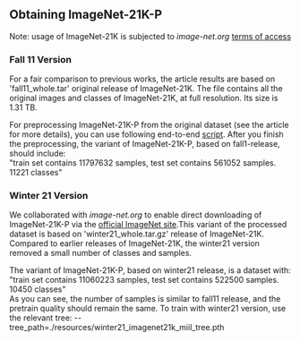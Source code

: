 ## Obtaining ImageNet-21K-P

Note: usage of ImageNet-21K is subjected to *image-net.org* [terms of access](https://image-net.org/download.php)

### Fall 11 Version
For a fair comparison to previous works, the article results are based on 'fall11_whole.tar' original release of ImageNet-21K.
The file contains all the original images and classes of ImageNet-21K, at full resolution. Its size is 1.31 TB.

For preprocessing ImageNet-21K-P from the original dataset (see the article for more details), you can use following end-to-end [script](./processing_script.sh).
After you finish the preprocessing, the variant of ImageNet-21K-P, based on fall1-release, should include:
<br>
"train set contains 11797632 samples, test set contains 561052 samples. 11221 classes"

### Winter 21 Version
We collaborated with *image-net.org* to enable direct downloading of ImageNet-21K-P via the [official ImageNet site](https://image-net.org/download.php).This variant of the processed dataset is based on 'winter21_whole.tar.gz' release of ImageNet-21K.
Compared to earlier releases of ImageNet-21K, the winter21 version removed a small number of classes and samples.

The variant of ImageNet-21K-P, based on winter21 release, is a dataset with:
<br>
"train set contains 11060223 samples, test set contains 522500 samples. 10450 classes"
<br>
As you can see, the number of samples is  similar to fall11 release, and the pretrain quality should remain the same.
To train with winter21 version, use the relevant tree: --tree_path=./resources/winter21_imagenet21k_miil_tree.pth